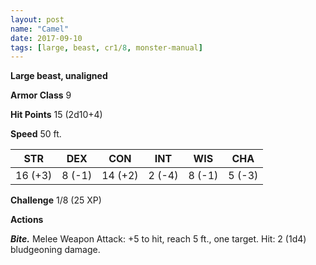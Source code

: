 ```yaml
---
layout: post
name: "Camel"
date: 2017-09-10
tags: [large, beast, cr1/8, monster-manual]
---
```


**Large beast, unaligned**

**Armor Class** 9

**Hit Points** 15 (2d10+4)

**Speed** 50 ft.

|   STR   |   DEX   |   CON   |   INT   |   WIS   |   CHA   |
|:-----:|:-----:|:-----:|:-----:|:-----:|:-----:|
| 16 (+3) | 8 (-1) | 14 (+2) | 2 (-4) | 8 (-1) | 5 (-3) |

**Challenge** 1/8 (25 XP)

**Actions**

***Bite.*** Melee Weapon Attack: +5 to hit, reach 5 ft., one target. Hit: 2 (1d4) bludgeoning damage.


